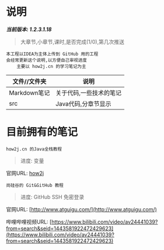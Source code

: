 # 说明

***当前版本: 1.2.3.1.18***
> 大章节,小章节,课时,是否完成(1/0),第几次推送

```text
本工程以IDEA为主体上传到 GitHub 用的工程
会经常更新这个说明,以方便自己审视进度
    主要以 how2j.cn 的学习笔记为主
```

| 文件//文件夹 | 说明 |
|---|---|
| Markdown笔记 | 关于代码,一些技术的笔记 |
| src | Java代码,分章节显示 |

# 目前拥有的笔记

```text
how2j.cn 的Java全栈教程
```
> 进度: 变量

官网URL: [how2j](https://www.how2j.cn/)

```text
尚硅谷的 Git&GitHub 教程
```
> 进度: GitHub SSH 免密登录

官网URL: [http://www.atguigu.com/](http://www.atguigu.com/)

哔哩哔哩视频URL: [https://www.bilibili.com/video/av24441039?from=search&seid=1443581922472429623](https://www.bilibili.com/video/av24441039?from=search&seid=1443581922472429623)